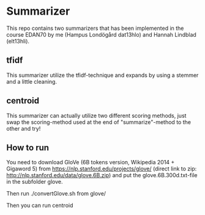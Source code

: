# Summarizer
This repo contains two summarizers that has been implemented in the course EDAN70 by me (Hampus Londögård dat13hlo) and Hannah Lindblad (elt13hli). 

## tfidf
This summarizer utilize the tfidf-technique and expands by using a stemmer and a little cleaning. 

## centroid
This summarizer can actually utilize two different scoring methods, just swap the scoring-method used at the end of "summarize"-method to the other and try! 

## How to run
You need to download GloVe (6B tokens version, Wikipedia 2014 + Gigaword 5) from https://nlp.stanford.edu/projects/glove/ (direct link to zip: http://nlp.stanford.edu/data/glove.6B.zip) and put the glove.6B.300d.txt-file in the subfolder glove.

Then run ./convertGlove.sh from glove/

Then you can run centroid
